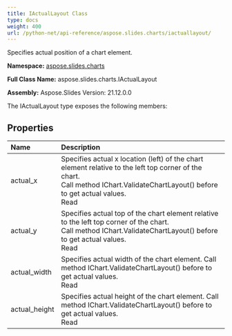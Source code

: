 ```yaml
---
title: IActualLayout Class
type: docs
weight: 400
url: /python-net/api-reference/aspose.slides.charts/iactuallayout/
---
```


Specifies actual position of a chart element.

**Namespace:** [aspose.slides.charts](/slides/python-net/api-reference/aspose.slides.charts/)

**Full Class Name:** aspose.slides.charts.IActualLayout

**Assembly:**  Aspose.Slides Version: 21.12.0.0

The IActualLayout type exposes the following members:
## **Properties**
|**Name**|**Description**|
| :- | :- |
|actual_x|Specifies actual x location (left) of the chart element relative to the left top corner of the chart.<br/>            Call method IChart.ValidateChartLayout() before to get actual values. <br/>            Read|
|actual_y|Specifies actual top of the chart element relative to the left top corner of the chart.<br/>            Call method IChart.ValidateChartLayout() before to get actual values. <br/>            Read|
|actual_width|Specifies actual width of the chart element. Call method IChart.ValidateChartLayout() before to get actual values. <br/>            Read|
|actual_height|Specifies actual height of the chart element. Call method IChart.ValidateChartLayout() before to get actual values. <br/>            Read|
